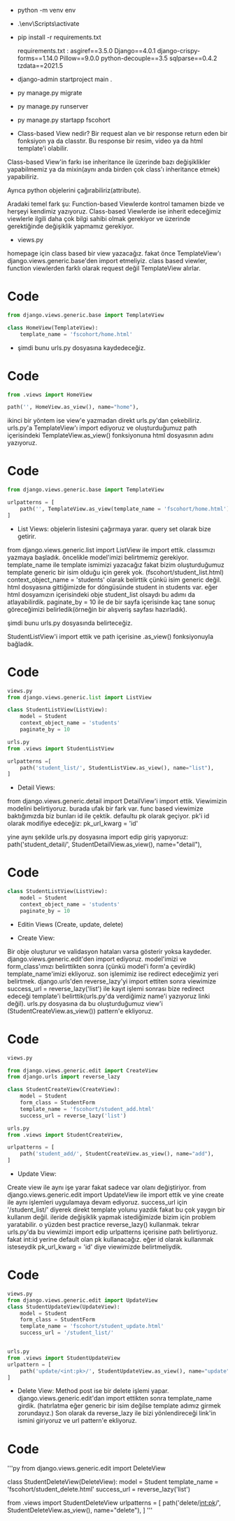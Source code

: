 - python -m venv env
- .\env\Scripts\activate
- pip install -r requirements.txt

    requirements.txt :
        asgiref==3.5.0
        Django==4.0.1
        django-crispy-forms==1.14.0
        Pillow==9.0.0
        python-decouple==3.5
        sqlparse==0.4.2
        tzdata==2021.5

- django-admin startproject main .
- py manage.py migrate
- py manage.py runserver
- py manage.py startapp fscohort


- Class-based View nedir?
Bir request alan ve bir response return eden bir fonksiyon ya da classtır. Bu response bir resim, video ya da html template'i olabilir.

Class-based View'in farkı ise inheritance ile üzerinde bazı değişiklikler yapabilmemiz ya da mixin(aynı anda birden çok class'ı inheritance etmek) yapabiliriz.

Ayrıca python objelerini çağırabiliriz(attribute).

Aradaki temel fark şu: Function-based Viewlerde kontrol tamamen bizde ve herşeyi kendimiz yazıyoruz. Class-based Viewlerde ise inherit edeceğimiz viewlerle ilgili daha çok bilgi sahibi olmak gerekiyor ve üzerinde gerektiğinde değişiklik yapmamız gerekiyor.

- views.py

homepage için class based bir view yazacağız. fakat önce TemplateView'ı django.views.generic.base'den import etmeliyiz. class based viewler, function viewlerden farklı olarak request değil TemplateView alırlar.

# Code
```py
from django.views.generic.base import TemplateView

class HomeView(TemplateView):
    template_name = 'fscohort/home.html'
```

- şimdi bunu urls.py dosyasına kaydedeceğiz.
# Code
```py
from .views import HomeView

path('', HomeView.as_view(), name="home"),
```

ikinci bir yöntem ise view'e yazmadan direkt urls.py'dan çekebiliriz. urls.py'a TemplateView'ı import ediyoruz ve oluşturduğumuz path içerisindeki TemplateView.as_view() fonksiyonuna html dosyasının adını yazıyoruz.

# Code
```py
from django.views.generic.base import TemplateView

urlpatterns = [
    path('', TemplateView.as_view(template_name = 'fscohort/home.html'), name="home"),
]
```

- List Views: objelerin listesini çağırmaya yarar. query set olarak bize getirir. 

from django.views.generic.list import ListView ile import ettik.
classımızı yazmaya başladık. öncelikle model'imizi belirtmemiz gerekiyor. template_name ile template ismimizi yazacağız fakat bizim oluşturduğumuz template generic bir isim olduğu için gerek yok. (fscohort/student_list.html)
context_object_name = 'students' olarak belirttik çünkü isim generic değil. html dosyasına gittiğimizde for döngüsünde student in students var. eğer html dosyamızın içerisindeki obje student_list olsaydı bu adımı da atlayabilirdik.
paginate_by = 10 ile de bir sayfa içerisinde kaç tane sonuç göreceğimizi belirledik(örneğin bir alışveriş sayfası hazırladık).

şimdi bunu urls.py dosyasında belirteceğiz.

StudentListView'i import ettik ve path içerisine .as_view() fonksiyonuyla bağladık.

# Code
```py
views.py
from django.views.generic.list import ListView

class StudentListView(ListView):
    model = Student
    context_object_name = 'students'
    paginate_by = 10

urls.py
from .views import StudentListView

urlpatterns =[
    path('student_list/', StudentListView.as_view(), name="list"),
]
```

- Detail Views:

from django.views.generic.detail import DetailView'i import ettik. Viewimizin modelini belirtiyoruz. burada ufak bir fark var. func based viewimize baktığımızda biz bunları id ile çektik. defaultu pk olarak geçiyor. pk'i id olarak modifiye edeceğiz: pk_url_kwarg = 'id'

yine aynı şekilde urls.py dosyasına import edip giriş yapıyoruz:
path('student_detail/', StudentDetailView.as_view(), name="detail"),

# Code
```py
class StudentListView(ListView):
    model = Student
    context_object_name = 'students'
    paginate_by = 10
```

- Editin Views (Create, update, delete)

- Create View:

Bir obje oluşturur ve validasyon hataları varsa gösterir yoksa kaydeder.
django.views.generic.edit'den import ediyoruz.
model'imizi ve form_class'ımızı belirttikten sonra (çünkü model'i form'a çevirdik) template_name'imizi ekliyoruz. son işlemimiz ise redirect edeceğimiz yeri belirtmek. django.urls'den reverse_lazy'yi import ettiten sonra viewimize success_url = reverse_lazy('list') ile kayıt işlemi sonrası bize redirect edeceği template'i belirttik(urls.py'da verdiğimiz name'i yazıyoruz linki değil). urls.py dosyasına da bu oluşturduğumuz view'i (StudentCreateView.as_view()) pattern'e ekliyoruz.

# Code
```py
views.py

from django.views.generic.edit import CreateView
from django.urls import reverse_lazy

class StudentCreateView(CreateView):
    model = Student
    form_class = StudentForm
    template_name = 'fscohort/student_add.html'
    success_url = reverse_lazy('list')

urls.py
from .views import StudentCreateView,

urlpatterns = [
    path('student_add/', StudentCreateView.as_view(), name="add"),
]
```

- Update View:

Create view ile aynı işe yarar fakat sadece var olanı değiştiriyor.
from django.views.generic.edit import UpdateView ile import ettik ve yine create ile aynı işlemleri uygulamaya devam ediyoruz. success_url için '/student_list/' diyerek direkt template yolunu yazdık fakat bu çok yaygın bir kullanım değil. ileride değişiklik yapmak istediğimizde bizim için problem yaratabilir. o yüzden best practice reverse_lazy() kullanmak.
tekrar urls.py'da bu viewimizi import edip urlpatterns içerisine path belirtiyoruz. fakat int:id yerine default olan pk kullanacağız. eğer id olarak kullanmak isteseydik pk_url_kwarg = 'id' diye viewimizde belirtmeliydik.

# Code
```py
views.py
from django.views.generic.edit import UpdateView
class StudentUpdateView(UpdateView):
    model = Student
    form_class = StudentForm
    template_name = 'fscohort/student_update.html'
    success_url = '/student_list/'


urls.py
from .views import StudentUpdateView
urlpattern = [
    path('update/<int:pk>/', StudentUpdateView.as_view(), name="update"),
]
```   

- Delete View:
Method post ise bir delete işlemi yapar. django.views.generic.edit'dan import ettikten sonra template_name girdik. (hatırlatma eğer generic bir isim değilse template adımız girmek zorundayız.) Son olarak da reverse_lazy ile bizi yönlendireceği link'in ismini giriyoruz ve url pattern'e ekliyoruz.

# Code
'''py
from django.views.generic.edit import DeleteView

class StudentDeleteView(DeleteView):
    model = Student
    template_name = 'fscohort/student_delete.html'
    success_url = reverse_lazy('list')

from .views import StudentDeleteView
urlpatterns = [
        path('delete/<int:pk>/', StudentDeleteView.as_view(), name="delete"),
]
'''  























